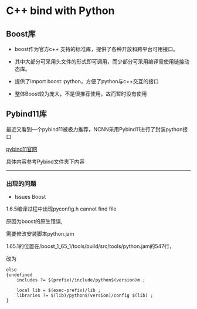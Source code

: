 # C++ bind with Python

## Boost库

- boost作为官方c++ 支持的标准库，提供了各种开放和跨平台可用接口。

- 其中大部分可采用头文件的形式即可调用，而少部分可采用编译需使用链接动态库。

- 提供了import boost::python，方便了python与c++交互的接口
- 整体Boost较为庞大，不是很推荐使用，故而暂时没有使用

## Pybind11库

最近又看到一个pybind11被极力推荐，NCNN采用Pybind11进行了封装python接口

[pybind11官网](https://pybind11.readthedocs.io/en/stable/)

具体内容参考Pybind文件夹下内容

---

### 出现的问题

- Issues Boost

1.6.5编译过程中出现pyconfig.h cannot find file

原因为boost的原生错误,

需要修改安装脚本python.jam

1.65.1的位置在/boost_1_65_1/tools/build/src/tools/python.jam的547行，

改为

    else
    {undefined
        includes ?= $(prefix)/include/python$(version)m ;
    
        local lib = $(exec-prefix)/lib ;
        libraries ?= $(lib)/python$(version)/config $(lib) ;
    }
